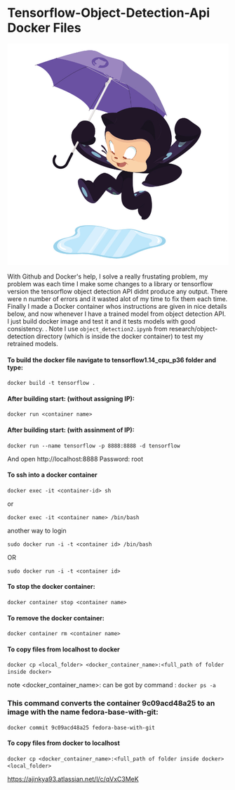 # Tensorflow-Object-Detection-Api Docker Files

![](https://github.com/ajinkya933/Tensorflow_Api_Docker_Files/blob/master/imgs/puddle_jumper_octodex.jpg) 


With Github and Docker's help, I solve a really frustating problem, my problem was each time I make some changes to a library or tensorflow version the tensorflow object detection API didnt produce any output. There were n number of errors and it wasted alot of my time to fix them each time. Finally I made a Docker container whos instructions are given in nice details below, and now whenever I have a trained model from object detection API. I just build docker image and test it and it tests models with good consistency. . Note I use ```object_detection2.ipynb``` from research/object-detection directory (which is inside the docker container) to test my retrained models.


#### To build the docker file navigate to tensorflow1.14_cpu_p36 folder and type:

```
docker build -t tensorflow .
```
#### After building start: (without assigning IP):
```
docker run <container name>
```

#### After building start: (with assinment of IP):
```
docker run --name tensorflow -p 8888:8888 -d tensorflow
```
And open http://localhost:8888
Password: root

#### To ssh into a docker container 

```
docker exec -it <container-id> sh
```
or
```
docker exec -it <container name> /bin/bash
```
another way to login

```
sudo docker run -i -t <container id> /bin/bash
```
OR
```
sudo docker run -i -t <container id> 
```

#### To stop the docker container:

```
docker container stop <container name>
```


#### To remove the docker container:

```
docker container rm <container name>
```



#### To copy files from localhost to docker 
```
docker cp <local_folder> <docker_container_name>:<full_path of folder inside docker>
```

note <docker_container_name>: can be got by command : ```docker ps -a```

### This command converts the container 9c09acd48a25 to an image with the name fedora-base-with-git:

```
docker commit 9c09acd48a25 fedora-base-with-git
```

#### To copy files from docker to localhost 
```
docker cp <docker_container_name>:<full_path of folder inside docker> <local_folder>
```


https://ajinkya93.atlassian.net/l/c/qVxC3MeK

